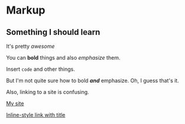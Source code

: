 # Markup
## Something I should learn

It's pretty *awesome*

You can __bold__ things and also *emphasize* them.

Insert `code` and other things.

But I'm not quite sure how to bold ***and*** emphasize. Oh, I guess that's it.

Also, linking to a site is confusing.

[My site](https://school.brash.ca)

[Inline-style link with title](https://www.google.com "Google's Homepage")

